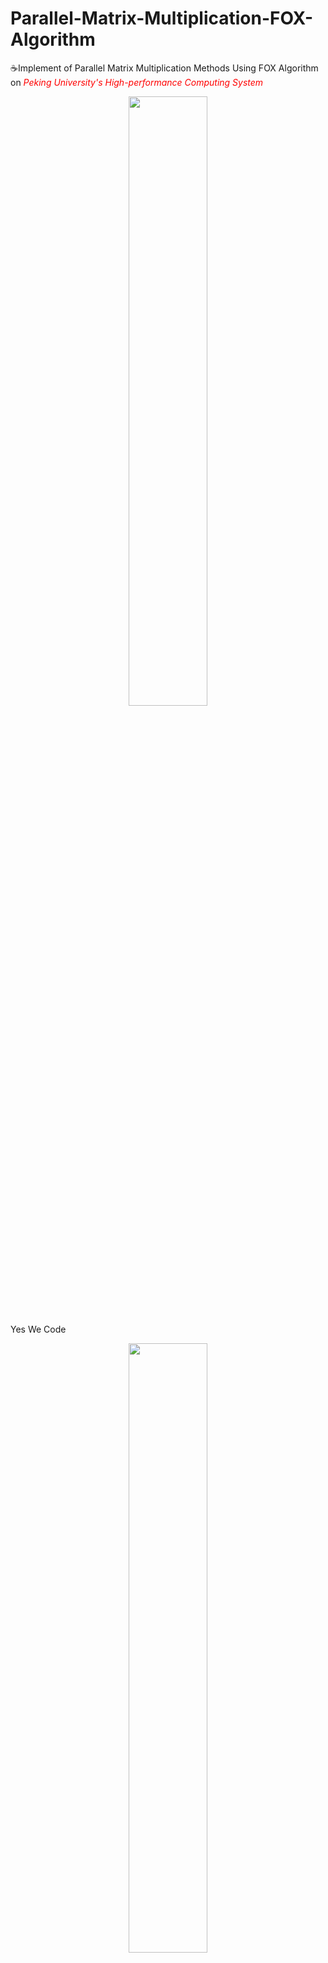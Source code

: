 # **Parallel-Matrix-Multiplication-FOX-Algorithm**
:coffee:Implement of Parallel Matrix Multiplication Methods Using FOX Algorithm on *<span style="color: red">Peking University's High-performance Computing System</span>*

<center>
<img src="http://logok.org/wp-content/uploads/2014/04/Peking-University-logo.png" width="50%" height="50%" />
</center>
 
 Yes We Code
<center>
<img src="https://octodex.github.com/images/baracktocat.jpg" width="50%" height="50%" />
</center>

## Contents

1. **Reference Documents**
   * Thomas Anastasio, Example of Matrix Multiplication by Fox Method
   * Jaeyoung Choi, A New Parallel Matrix Multiplication Algorithm on Distributed-Memory Concurrent Computers
   * Ned Nedialkov, Communicators and Topologies: Matrix Multiplication Example
2. **Source Codes**
   * C language
   * Fortran
   * [Source Codes' Contents](https://github.com/yangyang14641/Parallel-Matrix-Multiplication-FOX-Algorithm/blob/master/Source%20Codes/CONTENTS.md)
3. **Code Tests**
   * Dell XPS8900 
     * Code Test on Dell XPS8900 Workstation (Intel® Core™ i7-6700K Processor)
     * Analyzing MPI Performance Using Intel Trace Analyzer
   * PKU-HPC 
     * Lenovo X8800 Supercomputer Platform
     * Code Performance Tests on X8800 Supercomputer Platform's CPU Node (Intel® Xeon® Processor E5-2697A v4)
     * Code Performance Tests on X8800 Supercomputer Platform's MIC Node (Intel® Xeon Phi™ Processor 7250)
   * [Code Tests' Contents](https://github.com/yangyang14641/Parallel-Matrix-Multiplication-FOX-Algorithm/blob/master/Code%20Tests/CONTENTS.md)
4. **Reports**
   * 1801111621_洪瑶_并行程序报告.pdf
   * 并行程序报告.docx
   * 洪瑶_1801111621并行程序设计报告.pptx
   * Parallel FOX Algorithm Project Report.pptx (will be added in the future)
   * Parallel FOX Algorithm Project Report Paper.tex (will be added in the future)
   * Parallel FOX Algorithm Project Report Paper.pdf (will be added in the future)
   * [Reports' Contents](https://github.com/yangyang14641/Parallel-Matrix-Multiplication-FOX-Algorithm/blob/master/Report/CONTENTS.md)
5. **Imagines**
   * FOX.png
   * FOX Stage Whole.JPG
   * FOX Stage Loading Balance.png

## **Brief Introduction to Parallel Matrix Multiplication FOX Algorithm**

### **Basic Concepts**

* 规约计算 (Reduction)
* 拥有者计算原则 (Owner Computing Rule)
* 流水并行(Pipeline Parallelism):
  * 在一个进程上，矩阵计算被划分为P个阶段 (P Supercomputing Steps in a Process)
* 数据并行 (Data Parallelism):
  * 在每个进程上同时计算局部的矩阵乘积 (Local Matrix Multiplications are computing on every processess at the same Computing Step)

### **Serial Matrix Multiplication**

* Mathematical Modeling of Matrix Multiplication
  * <img src="https://tex.s2cms.ru/svg/C_%7Bij%7D%3D%5Csum_%7Bk%3D0%7D%5E%7BK-1%7D%20A_%7Bik%7DB_%7Bkj%7D%3B%20%5Cquad%20(i%3D0%2CN-1)%2C%20%5Cquad%20(j%3D0%2CM-1)" alt="C_{ij}=\sum_{k=0}^{K-1} A_{ik}B_{kj}; \quad (i=0,N-1), \quad (j=0,M-1)" />

* Time Complexity
  * <img src="https://tex.s2cms.ru/svg/O%5Cleft%20(%20N%5E%7B3%7D%20%5Cright%20)" alt="O\left ( N^{3} \right )" />

* Storage Complexity
  * <img src="https://tex.s2cms.ru/svg/O%5Cleft%20(%20N%5E%7B3%7D%20%5Cright%20)" alt="O\left ( N^{3} \right )" />

* Example Implementation in C Language

``` c
for (i = 0; i < n; i++)                                      
        for (j = 0; j < n; j++)              
            for (k = 0; k < n; k++)
                C(i,j) = C(i,j) + A(i,k)*B(k,j);
```

### **Parallel Computing Modeling Design**

1. **Basic Flow**
* Matrix <img src="https://tex.s2cms.ru/svg/%5Cmathbf%7BA%7D" alt="\mathbf{A}">'s Dimension is <img src="https://tex.s2cms.ru/svg/M%20%5Ctimes%20K" alt="M \times K">, and Matirx <img src="https://tex.s2cms.ru/svg/%5Cmathbf%7BB%7D" alt="\mathbf{B}">'s Dimension is a <img src="https://tex.s2cms.ru/svg/K%20%5Ctimes%20N" alt="K \times N">.
* Compute Matrix <img src="https://tex.s2cms.ru/svg/%5Cmathbf%7BC%7D%20%3D%20%5Cmathbf%7BA%7D%5Cmathbf%7BB%7D" alt="\mathbf{C} = \mathbf{A}\mathbf{B}"> in parallel.
* Let <img src="https://tex.s2cms.ru/svg/p%3Dnum(processors)" alt="p=num(processors)"> is the number of processors, and <img src="https://tex.s2cms.ru/svg/q%3D%5Csqrt%7Bp%7D" alt="q=\sqrt{p}"> be an integer such that it devides <img src="https://tex.s2cms.ru/svg/M" alt="M"> and <img src="https://tex.s2cms.ru/svg/N" alt="N">.
* Create a Cartesian topology with process mesh <img src="https://tex.s2cms.ru/svg/P_%7Bij%7D" alt="P_{ij}">, and <img src="https://tex.s2cms.ru/svg/i%3D0..q-1" alt="i=0..q-1">, <img src="https://tex.s2cms.ru/svg/j%3D0..q-1" alt="j=0..q-1">.
* Denote <img src="https://tex.s2cms.ru/svg/%5Chat%7BM%7D%20%3D%20%5Cfrac%7BM%7D%7Bq%7D" alt="\hat{M} = \frac{M}{q}">, <img src="https://tex.s2cms.ru/svg/%5Chat%7BK%7D%3D%5Cfrac%7BK%7D%7Bq%7D" alt="\hat{K}=\frac{K}{q}">, <img src="https://tex.s2cms.ru/svg/%5Chat%7BN%7D%3D%5Cfrac%7BN%7D%7Bq%7D" alt="\hat{N}=\frac{N}{q}">.
* Distribute <img src="https://tex.s2cms.ru/svg/%5Cmathbf%7BA%7D" alt="\mathbf{A}"> and <img src="https://tex.s2cms.ru/svg/%5Cmathbf%7BB%7D" alt="\mathbf{B}"> by blocks on p processess such that <img src="https://tex.s2cms.ru/svg/A_%7Bij%7D" alt="A_{ij}"> is <img src="https://tex.s2cms.ru/svg/%5Chat%7BM%7D%20%5Ctimes%20%5Chat%7BK%7D" alt="\hat{M} \times \hat{K}"> block and <img src="https://tex.s2cms.ru/svg/B_%7Bij%7D" alt="B_{ij}">  is <img src="https://tex.s2cms.ru/svg/%5Chat%7BK%7D%20%5Ctimes%20%5Chat%7BN%7D" alt="\hat{K} \times \hat{N}"> block, stored on process <img src="https://tex.s2cms.ru/svg/P_%7Bij%7D" alt="P_{ij}">.

2. **Details**

* Partitions of Matrices A, B and C. (Index syntax in Mathematical form: start from 1)
  * Matrix A
    * <img src="https://tex.s2cms.ru/svg/A%20%3D%20%5Cleft%20(%0A%5Cbegin%7Bmatrix%7D%20%5Cleft(%0A%20%0A%20%20%5Cbegin%7Bmatrix%7D%20%0A%20%20%20%20a_%7B11%7D%20%26%20a_%7B12%7D%20%26%20%5Ccdot%20%26%20a_%7B1%2C%5Cfrac%7BK%7D%7Bq%7D%7D%5C%5C%0A%20%20%20%20a_%7B21%7D%20%26%20a_%7B22%7D%20%26%20%5Ccdot%20%26%20%5Ccdot%20%5C%5C%0A%20%20%20%20%5Ccdot%20%26%20%5Ccdot%20%26%20%5Ccdot%20%26%20%5Ccdot%20%5C%5C%0A%20%20%20%20%5Ccdot%20%26%20%5Ccdot%20%26%20%5Ccdot%20%26%20%5Ccdot%20%5C%5C%0A%20%20%20%20a_%7B%5Cfrac%7BM%7D%7Bq%7D%2C1%7D%20%26%20%5Ccdot%20%26%20%5Ccdot%20%26%20a_%7B%5Cfrac%7BM%7D%7Bq%7D%2C%5Cfrac%7BK%7D%7Bq%7D%7D%0A%20%20%5Cend%7Bmatrix%7D%20%5Cright%20)_%7BA_%7B11%7D%7D%20%0A%20%20%20%0A%20%20%20%26%20A_%7B12%7D%20%26%20%5Ccdot%20%26%20A_%7B1q%7D%20%5C%5C%20%0A%20A_%7B21%7D%20%26%20%5Ccdot%20%26%20%5Ccdot%20%26%20%5Ccdot%20%5C%5C%20%0A%20%5Ccdot%20%26%20%5Ccdot%20%26%20%5Ccdot%20%26%20%5Ccdot%20%5C%5C%0A%20A_%7Bq1%7D%20%26%20%5Ccdot%20%26%20%5Ccdot%20%26%20A_%7Bqq%7D%20%0A%0A%5Cend%7Bmatrix%7D%20%5Cright%20)_%7BMK%7D" />

  * Matirx B
    * <img src="https://tex.s2cms.ru/svg/B%20%3D%20%5Cleft%20(%0A%5Cbegin%7Bmatrix%7D%20%5Cleft(%0A%20%0A%20%20%5Cbegin%7Bmatrix%7D%20%0A%20%20%20%20b_%7B11%7D%20%26%20b_%7B12%7D%20%26%20%5Ccdot%20%26%20b_%7B1%2C%5Cfrac%7BN%7D%7Bq%7D%7D%5C%5C%0A%20%20%20%20b_%7B21%7D%20%26%20b_%7B22%7D%20%26%20%5Ccdot%20%26%20%5Ccdot%20%5C%5C%0A%20%20%20%20%5Ccdot%20%26%20%5Ccdot%20%26%20%5Ccdot%20%26%20%5Ccdot%20%5C%5C%0A%20%20%20%20%5Ccdot%20%26%20%5Ccdot%20%26%20%5Ccdot%20%26%20%5Ccdot%20%5C%5C%0A%20%20%20%20b_%7B%5Cfrac%7BK%7D%7Bq%7D%2C1%7D%20%26%20%5Ccdot%20%26%20%5Ccdot%20%26%20b_%7B%5Cfrac%7BK%7D%7Bq%7D%2C%5Cfrac%7BN%7D%7Bq%7D%7D%0A%20%20%5Cend%7Bmatrix%7D%20%5Cright%20)_%7BB_%7B11%7D%7D%20%0A%20%20%20%0A%20%20%20%26%20B_%7B12%7D%20%26%20%5Ccdot%20%26%20B_%7B1q%7D%20%5C%5C%20%0A%20B_%7B21%7D%20%26%20%5Ccdot%20%26%20%5Ccdot%20%26%20%5Ccdot%20%5C%5C%20%0A%20%5Ccdot%20%26%20%5Ccdot%20%26%20%5Ccdot%20%26%20%5Ccdot%20%5C%5C%0A%20B_%7Bq1%7D%20%26%20%5Ccdot%20%26%20%5Ccdot%20%26%20B_%7Bqq%7D%20%0A%0A%5Cend%7Bmatrix%7D%20%5Cright%20)_%7BKN%7D" />

  * Matrix C
    * <img src="https://tex.s2cms.ru/svg/C%20%3D%20%5Cleft%20(%0A%5Cbegin%7Bmatrix%7D%20%5Cleft(%0A%20%0A%20%20%5Cbegin%7Bmatrix%7D%20%0A%20%20%20%20c_%7B11%7D%20%26%20c_%7B12%7D%20%26%20%5Ccdot%20%26%20c_%7B1%2C%5Cfrac%7BN%7D%7Bq%7D%7D%5C%5C%0A%20%20%20%20c_%7B21%7D%20%26%20c_%7B22%7D%20%26%20%5Ccdot%20%26%20%5Ccdot%20%5C%5C%0A%20%20%20%20%5Ccdot%20%26%20%5Ccdot%20%26%20%5Ccdot%20%26%20%5Ccdot%20%5C%5C%0A%20%20%20%20%5Ccdot%20%26%20%5Ccdot%20%26%20%5Ccdot%20%26%20%5Ccdot%20%5C%5C%0A%20%20%20%20c_%7B%5Cfrac%7BM%7D%7Bq%7D%2C1%7D%20%26%20%5Ccdot%20%26%20%5Ccdot%20%26%20c_%7B%5Cfrac%7BM%7D%7Bq%7D%2C%5Cfrac%7BN%7D%7Bq%7D%7D%0A%20%20%5Cend%7Bmatrix%7D%20%5Cright%20)_%7BC_%7B11%7D%7D%20%0A%20%20%20%0A%20%20%20%26%20C_%7B12%7D%20%26%20%5Ccdot%20%26%20C_%7B1q%7D%20%5C%5C%20%0A%20C_%7B21%7D%20%26%20%5Ccdot%20%26%20%5Ccdot%20%26%20%5Ccdot%20%5C%5C%20%0A%20%5Ccdot%20%26%20%5Ccdot%20%26%20%5Ccdot%20%26%20%5Ccdot%20%5C%5C%0A%20C_%7Bq1%7D%20%26%20%5Ccdot%20%26%20%5Ccdot%20%26%20C_%7Bqq%7D%20%0A%0A%5Cend%7Bmatrix%7D%20%5Cright%20)_%7BMN%7D" />

* Data Distribution on the 2-D Cartesian Topology Processes Mesh (Index syntax in Mathematical formulars: start from 1)
  * Data Mapping
    * |   Data Mesh   |    Mapping    | Process Mesh  |
      | ------------- |:-------------:|:-------------:|
      | <img src="https://tex.s2cms.ru/svg/%5Cleft%20(%0A%5Cbegin%7Bmatrix%7D%0A%20A_%7B11%7D%20%26%20A_%7B12%7D%20%26%20%5Ccdot%20%26%20A_%7B1p%7D%20%5C%5C%20%0A%20A_%7B21%7D%20%26%20A_%7B22%7D%20%26%20%5Ccdot%20%26%20A_%7B2p%7D%20%5C%5C%20%0A%20%5Ccdot%20%26%20%5Ccdot%20%26%20%5Ccdot%20%26%20%5Ccdot%20%5C%5C%0A%20A_%7Bp1%7D%20%26%20A_%7Bp2%7D%20%26%20%5Ccdot%20%26%20A_%7Bpp%7D%20%5C%5C%0A%5Cend%7Bmatrix%7D%0A%5Cright%20)_%7BA_%7Bij%7D%7D">      | <img src="https://tex.s2cms.ru/svg/%5Crightarrow"> | <img src="https://tex.s2cms.ru/svg/%5Cleft%20(%0A%5Cbegin%7Bmatrix%7D%0A%20P_%7B11%7D%20%26%20P_%7B12%7D%20%26%20%5Ccdot%20%26%20P_%7B1p%7D%20%5C%5C%20%0A%20P_%7B21%7D%20%26%20P_%7B22%7D%20%26%20%5Ccdot%20%26%20P_%7B2p%7D%20%5C%5C%20%0A%20%5Ccdot%20%26%20%5Ccdot%20%26%20%5Ccdot%20%26%20%5Ccdot%20%5C%5C%0A%20P_%7Bp1%7D%20%26%20P_%7Bp2%7D%20%26%20%5Ccdot%20%26%20P_%7Bpp%7D%20%5C%5C%0A%5Cend%7Bmatrix%7D%0A%5Cright%20)_%7BP_%7Bij%7D%7D">              |
      | <img src="https://tex.s2cms.ru/svg/%5Cleft%20(%0A%5Cbegin%7Bmatrix%7D%0A%20B_%7B11%7D%20%26%20B_%7B12%7D%20%26%20%5Ccdot%20%26%20B_%7B1p%7D%20%5C%5C%20%0A%20B_%7B21%7D%20%26%20B_%7B22%7D%20%26%20%5Ccdot%20%26%20B_%7B2p%7D%20%5C%5C%20%0A%20%5Ccdot%20%26%20%5Ccdot%20%26%20%5Ccdot%20%26%20%5Ccdot%20%5C%5C%0A%20B_%7Bp1%7D%20%26%20B_%7Bp2%7D%20%26%20%5Ccdot%20%26%20B_%7Bpp%7D%20%5C%5C%0A%5Cend%7Bmatrix%7D%0A%5Cright%20)_%7BB_%7Bij%7D%7D">      | <img src="https://tex.s2cms.ru/svg/%5Crightarrow">      | <img src="https://tex.s2cms.ru/svg/%5Cleft%20(%0A%5Cbegin%7Bmatrix%7D%0A%20P_%7B11%7D%20%26%20P_%7B12%7D%20%26%20%5Ccdot%20%26%20P_%7B1p%7D%20%5C%5C%20%0A%20P_%7B21%7D%20%26%20P_%7B22%7D%20%26%20%5Ccdot%20%26%20P_%7B2p%7D%20%5C%5C%20%0A%20%5Ccdot%20%26%20%5Ccdot%20%26%20%5Ccdot%20%26%20%5Ccdot%20%5C%5C%0A%20P_%7Bp1%7D%20%26%20P_%7Bp2%7D%20%26%20%5Ccdot%20%26%20P_%7Bpp%7D%20%5C%5C%0A%5Cend%7Bmatrix%7D%0A%5Cright%20)_%7BP_%7Bij%7D%7D">             |
      | <img src="https://tex.s2cms.ru/svg/%5Cleft%20(%0A%5Cbegin%7Bmatrix%7D%0A%20C_%7B11%7D%20%26%20C_%7B12%7D%20%26%20%5Ccdot%20%26%20C_%7B1p%7D%20%5C%5C%20%0A%20C_%7B21%7D%20%26%20C_%7B22%7D%20%26%20%5Ccdot%20%26%20C_%7B2p%7D%20%5C%5C%20%0A%20%5Ccdot%20%26%20%5Ccdot%20%26%20%5Ccdot%20%26%20%5Ccdot%20%5C%5C%0A%20C_%7Bp1%7D%20%26%20C_%7Bp2%7D%20%26%20%5Ccdot%20%26%20C_%7Bpp%7D%20%5C%5C%0A%5Cend%7Bmatrix%7D%0A%5Cright%20)_%7BC_%7Bij%7D%7D"> | <img src="https://tex.s2cms.ru/svg/%5Crightarrow">      | <img src="https://tex.s2cms.ru/svg/%5Cleft%20(%0A%5Cbegin%7Bmatrix%7D%0A%20P_%7B11%7D%20%26%20P_%7B12%7D%20%26%20%5Ccdot%20%26%20P_%7B1p%7D%20%5C%5C%20%0A%20P_%7B21%7D%20%26%20P_%7B22%7D%20%26%20%5Ccdot%20%26%20P_%7B2p%7D%20%5C%5C%20%0A%20%5Ccdot%20%26%20%5Ccdot%20%26%20%5Ccdot%20%26%20%5Ccdot%20%5C%5C%0A%20P_%7Bp1%7D%20%26%20P_%7Bp2%7D%20%26%20%5Ccdot%20%26%20P_%7Bpp%7D%20%5C%5C%0A%5Cend%7Bmatrix%7D%0A%5Cright%20)_%7BP_%7Bij%7D%7D">              |

  * *<span style="color: red">Partition may not perfect such that every sub-matrix is a square matrix. Yet, that's not a problem, except load unbalance on each process!</span>*
  
  * Unbalanced Partition
    *  |        Item         |        Object      |
       |---------------------|--------------------|
       | Data Partition | <img src="https://tex.s2cms.ru/svg/%5Cleft%20(%0A%5Cbegin%7Bmatrix%7D%0A%20c_%7B11%7D%20%26%20%7C%20%26%20c_%7B12%7D%20%5C%5C%20%0A%20%20%20%20%20%20-%20%26%20%7C%20%26%20-%20%5C%5C%0A%20c_%7B21%7D%20%26%20%7C%20%26%20c_%7B22%7D%20%5C%5C%0A%5Cend%7Bmatrix%7D%0A%5Cright%20)%20%0A%3D%0A%5Cleft%20(%0A%5Cbegin%7Bmatrix%7D%0A%20a_%7B11%7D%20%26%20a_%7B12%7D%20%26%20%7C%20%26a_%7B13%7D%20%26%20a_%7B14%7D%20%26%20a_%7B15%7D%20%5C%5C%20%0A%20-%20%26%20-%20%26%20%7C%20%26%20-%20%26%20-%20%26%20-%20%5C%5C%20%0A%20a_%7B21%7D%20%26%20a_%7B22%7D%20%26%20%7C%20%26a_%7B21%7D%20%26%20a_%7B24%7D%20%26%20a_%7B25%7D%20%5C%5C%20%20%0A%5Cend%7Bmatrix%7D%0A%5Cright%20)%0A%5Cleft%20(%0A%5Cbegin%7Bmatrix%7D%0A%20b_%7B11%7D%20%26%20%7C%20%26%20b_%7B12%7D%20%5C%5C%20%0A%20b_%7B21%7D%20%26%20%7C%20%26%20b_%7B22%7D%20%5C%5C%0A%20-%20%26%20%7C%20%26%20-%20%5C%5C%20%0A%20b_%7B31%7D%20%26%20%7C%20%26%20b_%7B32%7D%20%5C%5C%0A%20b_%7B41%7D%20%26%20%7C%20%26%20b_%7B42%7D%20%5C%5C%0A%20b_%7B51%7D%20%26%20%7C%20%26%20b_%7B52%7D%0A%5Cend%7Bmatrix%7D%0A%5Cright%20)"> |
       | Data Partition | <img src="https://tex.s2cms.ru/svg/c_%7B11%7D%20%3D%20%0A%5Cleft%20%5B%0A%5Cleft%20(%0A%5Cbegin%7Bmatrix%7D%0A%C2%A0a_%7B11%7D%20%26%20a_%7B12%7D%20%5C%5C%20%0A%5Cend%7Bmatrix%7D%0A%5Cright%20)%0A%C2%A0%0A%5Cleft%20(%0A%5Cbegin%7Bmatrix%7D%0A%C2%A0b_%7B11%7D%20%5C%5C%20%0A%C2%A0b_%7B21%7D%0A%5Cend%7Bmatrix%7D%0A%5Cright%20)%0A%5Cright%20%5D%0A%C2%A0%0A%2B%0A%C2%A0%0A%5Cleft%20%5B%0A%5Cleft%20(%0A%5Cbegin%7Bmatrix%7D%0A%C2%A0a_%7B13%7D%20%26%20a_%7B14%7D%20%26%20a_%7B15%7D%20%5C%5C%20%0A%5Cend%7Bmatrix%7D%0A%5Cright%20)%0A%C2%A0%0A%5Cleft%20(%0A%5Cbegin%7Bmatrix%7D%0A%C2%A0b_%7B31%7D%20%5C%5C%20%0A%C2%A0b_%7B41%7D%20%5C%5C%0A%C2%A0b_%7B51%7D%0A%5Cend%7Bmatrix%7D%0A%5Cright%20)%0A%5Cright%5D"> |
       | Process Mesh | <img src="https://tex.s2cms.ru/svg/%5Cleft%20(%0A%5Cbegin%7Bmatrix%7D%0A%20P_%7B11%7D%20%26%20P_%7B12%7D%20%5C%5C%20%0A%20P_%7B21%7D%20%26%20P_%7B22%7D%20%0A%5Cend%7Bmatrix%7D%0A%5Cright%20)"> |

  * Mathematical Modeling of Sub-Matirx Multiplication
    * <img src="https://tex.s2cms.ru/svg/%5Cbegin%7Bequation%7D%0A%20%20%20%5Cbegin%7Baligned%7D%0A%20%20%20%20%20%20%5Cmathbf%7BC_%7Bij%7D%7D%20%26%3D%20%5Csum_%7Bk%3D0%7D%5E%7Bq-1%7D%20%5Cmathbf%7BA_%7Bik%7D%7D%5Cmathbf%7BB_%7Bkj%7D%7D%20%5C%5C%0A%20%20%20%20%20%20%20%20%20%20%20%20%20%26%3D%20%5Cmathbf%7BA_%7Bi0%7D%7D%5Cmathbf%7BB_%7B0j%7D%7D%20%2B%5Cmathbf%7B%20A_%7Bi1%7D%7D%5Cmathbf%7BB_%7B1j%7D%7D%20%2B%20%E2%80%A6%20%2B%20%5Cmathbf%7BA_%7Bii-1%7D%7D%5Cmathbf%7BB_%7Bi-1j%7D%7D%20%5Cnewline%20%0A%20%20%20%20%20%20%20%20%20%20%20%20%20%26%2B%20%5Cmathbf%7BA_%7Bii%7D%7D%5Cmathbf%7BB_%7Bij%7D%7D%20%5C%5C%20%0A%20%20%20%20%20%20%20%20%20%20%20%20%20%26%2B%20%5Cmathbf%7BA_%7Bi%2Ci%2B1%7D%7D%5Cmathbf%7BB_%7Bi%2B1j%7D%7D%20%2B%20%E2%80%A6%20%2B%20%5Cmathbf%7BA_%7Bi%2Cq-1%7D%7D%5Cmathbf%7BB_%7Bq-1%2Cj%7D%7D%0A%20%20%20%5Cend%7Baligned%7D%0A%5Cend%7Bequation%7D" />

### **Parallel Algorithm Design on BSP**
*<span style="color: violet">Parallelism type: Data parallelism with Pipeline parallelism</span>*

1. Rewrite the formula of Sub-Matirx Multiplication as q−1 Supercomputing Steps
   * | Stage | Mathematical Operation |
     |-------|------------------------|
     |   0   | <img src="https://tex.s2cms.ru/svg/%5Cmathbf%7BC_%7Bij%7D%7D%3D%5Cmathbf%7BA_%7Bii%7D%7D%5Cmathbf%7BB_%7Bij%7D%7D" alt="\mathbf{C_{ij}}=\mathbf{A_{ii}}\mathbf{B_{ij}}"> |
     |   1   | <img src="https://tex.s2cms.ru/svg/%5Cmathbf%7BC_%7Bij%7D%7D%3D%5Cmathbf%7BC_%7Bij%7D%7D%2B%5Cmathbf%7BA_%7Bii%2B1%7D%7D%5Cmathbf%7BB_%7Bi%2B1j%7D%7D" alt="\mathbf{C_{ij}}=\mathbf{C_{ij}}+\mathbf{A_{ii+1}}\mathbf{B_{i+1j}}"> |
     |   2   | <img src="https://tex.s2cms.ru/svg/%5Cmathbf%7BC_%7Bij%7D%7D%3D%5Cmathbf%7BC_%7Bij%7D%7D%2B%5Cmathbf%7BA_%7Bii%2B2%7D%7D%5Cmathbf%7BB_%7Bi%2B2j%7D%7D" alt="\mathbf{C_{ij}}=\mathbf{C_{ij}}+\mathbf{A_{ii+2}}\mathbf{B_{i+2j}}"> |
     |  ...  |        ...         |
     | q-2-i | <img src="https://tex.s2cms.ru/svg/%5Cmathbf%7BC_%7Bij%7D%7D%3D%5Cmathbf%7BC_%7Bij%7D%7D%2B%5Cmathbf%7BA_%7Biq-2%7D%7D%5Cmathbf%7BB_%7Bq-2j%7D%7D" alt="\mathbf{C_{ij}}=\mathbf{C_{ij}}+\mathbf{A_{iq-2}}\mathbf{B_{q-2j}}"> |
     | q-1-i | <img src="https://tex.s2cms.ru/svg/%5Cmathbf%7BC_%7Bij%7D%7D%3D%5Cmathbf%7BC_%7Bij%7D%7D%2B%5Cmathbf%7BA_%7Biq-1%7D%7D%5Cmathbf%7BB_%7Bq-1j%7D%7D" alt="\mathbf{C_{ij}}=\mathbf{C_{ij}}+\mathbf{A_{iq-1}}\mathbf{B_{q-1j}}"> |
     |  ...  | <img src="https://tex.s2cms.ru/svg/%5Cmathbf%7BC_%7Bij%7D%7D%3D%5Cmathbf%7BC_%7Bij%7D%7D%2B%5Cmathbf%7BA_%7Bi1%7D%7D%5Cmathbf%7BB_%7B1j%7D%7D" alt="\mathbf{C_{ij}}=\mathbf{C_{ij}}+\mathbf{A_{i1}}\mathbf{B_{1j}}"> |
     |  ...  | <img src="https://tex.s2cms.ru/svg/%5Cmathbf%7BC_%7Bij%7D%7D%3D%5Cmathbf%7BC_%7Bij%7D%7D%2B%5Cmathbf%7BA_%7Bi2%7D%7D%5Cmathbf%7BB_%7B2j%7D%7D" alt="\mathbf{C_{ij}}=\mathbf{C_{ij}}+\mathbf{A_{i2}}\mathbf{B_{2j}}"> |
     |  ...  |        ...         |
     |  q-1  | <img src="https://tex.s2cms.ru/svg/%5Cmathbf%7BC_%7Bij%7D%7D%3D%5Cmathbf%7BC_%7Bij%7D%7D%2B%5Cmathbf%7BA_%7Bii-1%7D%7D%5Cmathbf%7BB_%7Bi-1j%7D%7D" alt="\mathbf{C_{ij}}=\mathbf{C_{ij}}+\mathbf{A_{ii-1}}\mathbf{B_{i-1j}}"> |

   * *<span style="color: blue">Data parallelism: Local Matrix Multiplication operation in each processes for each supercomputing step.</span>*
  
2. Parallel Modeling Algorithm Operations on each step:
   * | Stage | Algorithm Operation |
     |-------|---------------------|
     |   0   | 1. Process <img src="https://tex.s2cms.ru/svg/P_%7Bij%7D" alt="P_{ij}">  has <img src="https://tex.s2cms.ru/svg/%5Cmathbf%7BA_%7Bij%7D%7D" alt="\mathbf{A_{ij}}">, <img src="https://tex.s2cms.ru/svg/%5Cmathbf%7BB_%7Bij%7D%7D" alt="\mathbf{B_{ij}}">  but needs <img src="https://tex.s2cms.ru/svg/%5Cmathbf%7BA_%7Bii%7D%7D" alt="\mathbf{A_{ii}}"> (for each index <img src="https://tex.s2cms.ru/svg/i" alt="i">) <br/> 2. Process <img src="https://tex.s2cms.ru/svg/%5Cmathbf%7BP_%7Bii%7D%7D" alt=\mathbf{P_{ii}}> broadcast <img src="https://tex.s2cms.ru/svg/%5Cmathbf%7BA_%7Bii%7D%7D" alt="\mathbf{A_{ii}}"> across process mesh row <img src="https://tex.s2cms.ru/svg/i" alt="i"> <br/> 3. Process <img src="https://tex.s2cms.ru/svg/P_%7Bij%7D" alt="P_{ij}"> computes <img src="https://tex.s2cms.ru/svg/%5Cmathbf%7BC_%7Bij%7D%3DA_%7Bii%7DB_%7Bij%7D%7D" alt="\mathbf{C_{ij}=A_{ii}B_{ij}}"> |
     |   1   | 1. <img src="https://tex.s2cms.ru/svg/P_%7Bij%7D" alt="P_{ij}"> has <img src="https://tex.s2cms.ru/svg/%5Cmathbf%7BA_%7Bij%7D%7D" alt="\mathbf{A_{ij}}"> and <img src="https://tex.s2cms.ru/svg/%5Cmathbf%7BB_%7Bij%7D%7D" alt="\mathbf{B_{ij}}"> but needs <img src="https://tex.s2cms.ru/svg/%5Cmathbf%7BA_%7Bii%2B1%7D%7D" alt="\mathbf{A_{ii+1}}"> and <img src="https://tex.s2cms.ru/svg/%5Cmathbf%7BB_%7Bi%2B1j%7D%7D" alt="\mathbf{B_{i+1j}}"> <br/> 1.1 Shift the <img src="https://tex.s2cms.ru/svg/j-th" alt="j-th"> block column of <img src="https://tex.s2cms.ru/svg/%5Cmathbf%7BB_%7Bij%7D%7D" alt="\mathbf{B_{ij}}"> by one block up (block <img src="https://tex.s2cms.ru/svg/0" alt="0"> goes to block <img src="https://tex.s2cms.ru/svg/q-1" alt="q-1">) (period) <br/> 1.2 <img src="https://tex.s2cms.ru/svg/P_%7Bii%2B1%7D" alt="P_{ii+1}"> broadcast <img src="https://tex.s2cms.ru/svg/%5Cmathbf%7BA_%7Bii%2B1%7D%7D" alt="\mathbf{A_{ii+1}}">  across process mesh row <img src="https://tex.s2cms.ru/svg/i" alt="i"> <br/> 2. Process <img src="https://tex.s2cms.ru/svg/P_%7Bij%7D" alt="P_{ij}"> Compute <img src="https://tex.s2cms.ru/svg/%5Cmathbf%7BC_%7Bij%7D%3DC_%7Bij%7D%2BA_%7Bii%2B1%7DB_%7Bi%2B1j%7D%7D" alt="\mathbf{C_{ij}=C_{ij}+A_{ii+1}B_{i+1j}}"> |
     |   2   | 1. <img src="https://tex.s2cms.ru/svg/P_%7Bij%7D" alt="P_{ij}"> has <img src="https://tex.s2cms.ru/svg/%5Cmathbf%7BA_%7Bij%7D%7D" alt="\mathbf{A_{ij}}">  and <img src="https://tex.s2cms.ru/svg/%5Cmathbf%7BB_%7Bij%7D%7D" alt="\mathbf{B_{ij}}">  but needs <img src="https://tex.s2cms.ru/svg/%5Cmathbf%7BA_%7Bii%2B2%7D%7D" alt="\mathbf{A_{ii+2}}">  and <img src="https://tex.s2cms.ru/svg/%5Cmathbf%7BB_%7Bi%2B2j%7D%7D" alt="\mathbf{B_{i+2j}}"> <br/> 1.1 Shift the <img src="https://tex.s2cms.ru/svg/j-th" alt="j-th"> block column of <img src="https://tex.s2cms.ru/svg/%5Cmathbf%7BB_%7Bij%7D%7D" alt="\mathbf{B_{ij}}"> by one block up (block <img src="https://tex.s2cms.ru/svg/0" alt="0"> goes to block <img src="https://tex.s2cms.ru/svg/q-1" alt="q−1">) (period) <br/> 1.2 <img src="https://tex.s2cms.ru/svg/P_%7Bii%2B2%7D" alt="P_{ii+2}"> broadcast <img src="https://tex.s2cms.ru/svg/%5Cmathbf%7BA_%7Bii%2B2%7D%7D" alt="\mathbf{A_{ii+2}}">  across process mesh row <img src="https://tex.s2cms.ru/svg/i" alt="i"> <br/> 2. Process <img src="https://tex.s2cms.ru/svg/P_%7Bij%7D" alt="P_{ij}">  Compute <img src="https://tex.s2cms.ru/svg/%5Cmathbf%7BC_%7Bij%7D%3DC_%7Bij%7D%2BA_%7Bii%2B2%7DB_%7Bi%2B2j%7D%7D" alt="\mathbf{C_{ij}=C_{ij}+A_{ii+2}B_{i+2j}}"> |
     |  ...  |         ...         |
     | q-2-i | <img src="https://tex.s2cms.ru/svg/%5Cmathbf%7BC_%7Bij%7D%3DC_%7Bij%7D%2BA_%7Biq-2%7DB_%7Bq-2j%7D%7D" alt="\mathbf{C_{ij}=C_{ij}+A_{iq-2}B_{q-2j}}"> |
     | q-1-i | <img src="https://tex.s2cms.ru/svg/%5Cmathbf%7BC_%7Bij%7D%3DC_%7Bij%7D%2BA_%7Biq-1%7DB_%7Bq-1j%7D%7D" alt="\mathbf{C_{ij}=C_{ij}+A_{iq-1}B_{q-1j}}"> |
     |  ...  | <img src="https://tex.s2cms.ru/svg/%5Cmathbf%7BC_%7Bij%7D%3DC_%7Bij%7D%2BA_%7Bi1%7DB_%7B1j%7D%7D" alt="\mathbf{C_{ij}=C_{ij}+A_{i1}B_{1j}}"> |
     |  ...  | <img src="https://tex.s2cms.ru/svg/%5Cmathbf%7BC_%7Bij%7D%3DC_%7Bij%7D%2BA_%7Bi2%7DB_%7B2j%7D%7D" alt="\mathbf{C_{ij}=C_{ij}+A_{i2}B_{2j}}"> |
     |  ...  |         ...         |
     |  q-1  | <img src="https://tex.s2cms.ru/svg/%5Cmathbf%7BC_%7Bij%7D%3DC_%7Bij%7D%2BA_%7Bii-1%7DB_%7Bi-1j%7D%7D" alt="\mathbf{C_{ij}=C_{ij}+A_{ii-1}B_{i-1j}}"> |

   * *<span style="color: blue">Pipe parallelism: The <img src="https://tex.s2cms.ru/svg/(0%20%5Cto%20q-1)" alt="(0 \to q-1)"> Computing Steps for each process <img src="https://tex.s2cms.ru/svg/P_%7Bij%7D" alt="P_{ij}">.</span>*
   * <center> <img src="Imagines/FOX.png" width="50%" height="50%" /> </center>

### **Algorithm Analysis**

1. **Algorithm Analysis on each Supercomputing Step**

   * | Stage | Algorithm Operation |Computing and  Communication Analysis|
     |-------|---------------------|---------------------|
     |   0   | 1. Process <img src="https://tex.s2cms.ru/svg/P_%7Bij%7D" alt="P_{ij}">  has <img src="https://tex.s2cms.ru/svg/%5Cmathbf%7BA_%7Bij%7D%7D" alt="\mathbf{A_{ij}}">, <img src="https://tex.s2cms.ru/svg/%5Cmathbf%7BB_%7Bij%7D%7D" alt="\mathbf{B_{ij}}">  but needs <img src="https://tex.s2cms.ru/svg/%5Cmathbf%7BA_%7Bii%7D%7D" alt="\mathbf{A_{ii}}"> (for each index <img src="https://tex.s2cms.ru/svg/i" alt="i">) <br/> 2. Process <img src="https://tex.s2cms.ru/svg/%5Cmathbf%7BP_%7Bii%7D%7D" alt=\mathbf{P_{ii}}> broadcast <img src="https://tex.s2cms.ru/svg/%5Cmathbf%7BA_%7Bii%7D%7D" alt="\mathbf{A_{ii}}"> across process mesh row <img src="https://tex.s2cms.ru/svg/i" alt="i"> <br/> 3. Process <img src="https://tex.s2cms.ru/svg/P_%7Bij%7D" alt="P_{ij}"> computes <img src="https://tex.s2cms.ru/svg/%5Cmathbf%7BC_%7Bij%7D%3DA_%7Bii%7DB_%7Bij%7D%7D" alt="\mathbf{C_{ij}=A_{ii}B_{ij}}"> | Communication in Broadcast Operation: <br/> <img src="https://tex.s2cms.ru/svg/%5Cleft(%20q-1%20%5Cright)%20%20%5Ctimes%20q%20%5Ctimes%20%5Cfrac%7BM%7D%7Bq%7D%20%5Ctimes%20%5Cfrac%7BK%7D%7Bq%7D" alt="\left( q-1 \right)  \times q \times \frac{M}{q} \times \frac{K}{q}"> <br/> Computing in each process: <br/> <img src="https://tex.s2cms.ru/svg/%5Cfrac%7BM%7D%7Bq%7D%20%5Ctimes%20%5Cfrac%7BK%7D%7Bq%7D%20%5Ctimes%20%5Cfrac%7BN%7D%7Bq%7D" alt="\frac{M}{q} \times \frac{K}{q} \times \frac{N}{q}"> <br/> Computing in total: <br/> <img src="https://tex.s2cms.ru/svg/%5Cleft(%20%5Cfrac%7BM%7D%7Bq%7D%20%5Ctimes%20%5Cfrac%7BK%7D%7Bq%7D%20%5Ctimes%20%5Cfrac%7BN%7D%7Bq%7D%20%5Cright)%20q%20%5Ctimes%20q" alt="\left( \frac{M}{q} \times \frac{K}{q} \times \frac{N}{q} \right) q \times q"> |
     |   1   | 1. <img src="https://tex.s2cms.ru/svg/P_%7Bij%7D" alt="P_{ij}"> has <img src="https://tex.s2cms.ru/svg/%5Cmathbf%7BA_%7Bij%7D%7D" alt="\mathbf{A_{ij}}"> and <img src="https://tex.s2cms.ru/svg/%5Cmathbf%7BB_%7Bij%7D%7D" alt="\mathbf{B_{ij}}"> but needs <img src="https://tex.s2cms.ru/svg/%5Cmathbf%7BA_%7Bii%2B1%7D%7D" alt="\mathbf{A_{ii+1}}"> and <img src="https://tex.s2cms.ru/svg/%5Cmathbf%7BB_%7Bi%2B1j%7D%7D" alt="\mathbf{B_{i+1j}}"> <br/> 1.1 Shift the <img src="https://tex.s2cms.ru/svg/j-th" alt="j-th"> block column of <img src="https://tex.s2cms.ru/svg/%5Cmathbf%7BB_%7Bij%7D%7D" alt="\mathbf{B_{ij}}"> by one block up (block <img src="https://tex.s2cms.ru/svg/0" alt="0"> goes to block <img src="https://tex.s2cms.ru/svg/q-1" alt="q-1">) (period) <br/> 1.2 <img src="https://tex.s2cms.ru/svg/P_%7Bii%2B1%7D" alt="P_{ii+1}"> broadcast <img src="https://tex.s2cms.ru/svg/%5Cmathbf%7BA_%7Bii%2B1%7D%7D" alt="\mathbf{A_{ii+1}}">  across process mesh row <img src="https://tex.s2cms.ru/svg/i" alt="i"> <br/> 2. Process <img src="https://tex.s2cms.ru/svg/P_%7Bij%7D" alt="P_{ij}"> Compute <img src="https://tex.s2cms.ru/svg/%5Cmathbf%7BC_%7Bij%7D%3DC_%7Bij%7D%2BA_%7Bii%2B1%7DB_%7Bi%2B1j%7D%7D" alt="\mathbf{C_{ij}=C_{ij}+A_{ii+1}B_{i+1j}}"> | Communication in shift operation: <br/> <img src="https://tex.s2cms.ru/svg/%5Cleft(%20q%20%5Ctimes%20q%20%5Cright)%20%5Ctimes%20%5Cleft(%20%5Cfrac%7BK%7D%7Bq%7D%20%5Ctimes%20%5Cfrac%7BN%7D%7Bq%7D%20%5Cright)" alt="\left( q \times q \right) \times \left( \frac{K}{q} \times \frac{N}{q} \right)"> <br/> Communication in broadcast operation: <br/> <img src="https://tex.s2cms.ru/svg/%5Cleft%5B%5Cleft(%20q-1%20%5Cright)%20%5Ctimes%20q%5Cright%5D%20%5Ctimes%20%5Cleft(%20%5Cfrac%7BM%7D%7Bq%7D%20%5Ctimes%20%5Cfrac%7BK%7D%7Bq%7D%5Cright)" alt="\left[\left( q-1 \right) \times q\right] \times \left( \frac{M}{q} \times \frac{K}{q}\right)"> <br/> Communication in total: <br/> <img src="https://tex.s2cms.ru/svg/%5Cleft(%20q%20%5Ctimes%20q%20%5Cright)%20%5Ctimes%20%5Cleft(%20%5Cfrac%7BK%7D%7Bq%7D%20%5Ctimes%20%5Cfrac%7BN%7D%7Bq%7D%5Cright)%20%2B%20%5Cleft%5B%20%5Cleft(%20q-1%20%5Cright)%5Ctimes%20q%20%5Cright%5D%20%5Ctimes%20%5Cleft(%20%5Cfrac%7BM%7D%7Bq%7D%20%5Ctimes%20%5Cfrac%7BK%7D%7Bq%7D%5Cright)" alt="\left( q \times q \right) \times \left( \frac{K}{q} \times \frac{N}{q}\right) + \left[ \left( q-1 \right)\times q \right] \times \left( \frac{M}{q} \times \frac{K}{q}\right)"> <br/> Computing in each process: <br/> <img src="https://tex.s2cms.ru/svg/%5Cfrac%7BM%7D%7Bq%7D%20%5Ctimes%20%5Cfrac%7BK%7D%7Bq%7D%20%5Ctimes%20%5Cfrac%7BN%7D%7Bq%7D" alt="\frac{M}{q} \times \frac{K}{q} \times \frac{N}{q}"> <br/> Computing in total: <br/> <img src="https://tex.s2cms.ru/svg/%5Cleft(%20%5Cfrac%7BM%7D%7Bq%7D%20%5Ctimes%20%5Cfrac%7BK%7D%7Bq%7D%20%5Ctimes%20%5Cfrac%7BN%7D%7Bq%7D%20%5Cright)%20%5Ctimes%20q%20%5Ctimes%20q" alt="\left( \frac{M}{q} \times \frac{K}{q} \times \frac{N}{q} \right) \times q \times q"> |
     |   2   | 1. <img src="https://tex.s2cms.ru/svg/P_%7Bij%7D" alt="P_{ij}"> has <img src="https://tex.s2cms.ru/svg/%5Cmathbf%7BA_%7Bij%7D%7D" alt="\mathbf{A_{ij}}">  and <img src="https://tex.s2cms.ru/svg/%5Cmathbf%7BB_%7Bij%7D%7D" alt="\mathbf{B_{ij}}">  but needs <img src="https://tex.s2cms.ru/svg/%5Cmathbf%7BA_%7Bii%2B2%7D%7D" alt="\mathbf{A_{ii+2}}">  and <img src="https://tex.s2cms.ru/svg/%5Cmathbf%7BB_%7Bi%2B2j%7D%7D" alt="\mathbf{B_{i+2j}}"> <br/> 1.1 Shift the <img src="https://tex.s2cms.ru/svg/j-th" alt="j-th"> block column of <img src="https://tex.s2cms.ru/svg/%5Cmathbf%7BB_%7Bij%7D%7D" alt="\mathbf{B_{ij}}"> by one block up (block <img src="https://tex.s2cms.ru/svg/0" alt="0"> goes to block <img src="https://tex.s2cms.ru/svg/q-1" alt="q−1">) (period) <br/> 1.2 <img src="https://tex.s2cms.ru/svg/P_%7Bii%2B2%7D" alt="P_{ii+2}"> broadcast <img src="https://tex.s2cms.ru/svg/%5Cmathbf%7BA_%7Bii%2B2%7D%7D" alt="\mathbf{A_{ii+2}}">  across process mesh row <img src="https://tex.s2cms.ru/svg/i" alt="i"> <br/> 2. Process <img src="https://tex.s2cms.ru/svg/P_%7Bij%7D" alt="P_{ij}">  Compute <img src="https://tex.s2cms.ru/svg/%5Cmathbf%7BC_%7Bij%7D%3DC_%7Bij%7D%2BA_%7Bii%2B2%7DB_%7Bi%2B2j%7D%7D" alt="\mathbf{C_{ij}=C_{ij}+A_{ii+2}B_{i+2j}}"> | Communication in shift operation: <br/> <img src="https:" alt="\left( q \times q \right) \times \left( \frac{K}{q} \times \frac{N}{q} \right)"> <br/> Communication in broadcast operation: <br/> <img src="https://tex.s2cms.ru/svg/%5Cleft%5B%5Cleft(%20q-1%20%5Cright)%20%5Ctimes%20q%20%5Cright%5D%20%5Ctimes%20%5Cleft(%20%5Cfrac%7BM%7D%7Bq%7D%20%5Ctimes%20%5Cfrac%7BK%7D%7Bq%7D%20%5Cright)" alt="\left[\left( q-1 \right) \times q \right] \times \left( \frac{M}{q} \times \frac{K}{q} \right)"> <br/> Communication in total: <br/> <img src="https://tex.s2cms.ru/svg/%5Cleft%5B%5Cleft(%20q-1%20%5Cright)%20%5Ctimes%20q%20%5Cright%5D%20%5Ctimes%20%5Cleft(%20%5Cfrac%7BM%7D%7Bq%7D%20%5Ctimes%20%5Cfrac%7BK%7D%7Bq%7D%5Cright)" alt="\left[\left( q-1 \right) \times q \right] \times \left( \frac{M}{q} \times \frac{K}{q}\right)"> <br/> Computing in each process: <br/> <img src="https://tex.s2cms.ru/svg/%5Cfrac%7BM%7D%7Bq%7D%20%5Ctimes%20%5Cfrac%7BK%7D%7Bq%7D%20%5Ctimes%20%5Cfrac%7BN%7D%7Bq%7D" alt="\frac{M}{q} \times \frac{K}{q} \times \frac{N}{q}"> <br/> Computing in total:<br/><img src="https://tex.s2cms.ru/svg/%5Cleft(%5Cfrac%7BM%7D%7Bq%7D%20%5Ctimes%20%5Cfrac%7BK%7D%7Bq%7D%20%5Ctimes%20%5Cfrac%7BN%7D%7Bq%7D%5Cright)%20%5Ctimes%20q%20%5Ctimes%20q" alt="\left(\frac{M}{q} \times \frac{K}{q} \times \frac{N}{q}\right) \times q \times q"> |
     |  ...  |         ...         |  |
     | q-2-i | <img src="https://tex.s2cms.ru/svg/%5Cmathbf%7BC_%7Bij%7D%3DC_%7Bij%7D%2BA_%7Biq-2%7DB_%7Bq-2j%7D%7D" alt="\mathbf{C_{ij}=C_{ij}+A_{iq-2}B_{q-2j}}"> |  |
     | q-1-i | <img src="https://tex.s2cms.ru/svg/%5Cmathbf%7BC_%7Bij%7D%3DC_%7Bij%7D%2BA_%7Biq-1%7DB_%7Bq-1j%7D%7D" alt="\mathbf{C_{ij}=C_{ij}+A_{iq-1}B_{q-1j}}"> |  |
     |  ...  | <img src="https://tex.s2cms.ru/svg/%5Cmathbf%7BC_%7Bij%7D%3DC_%7Bij%7D%2BA_%7Bi1%7DB_%7B1j%7D%7D" alt="\mathbf{C_{ij}=C_{ij}+A_{i1}B_{1j}}"> |  |
     |  ...  | <img src="https://tex.s2cms.ru/svg/%5Cmathbf%7BC_%7Bij%7D%3DC_%7Bij%7D%2BA_%7Bi2%7DB_%7B2j%7D%7D" alt="\mathbf{C_{ij}=C_{ij}+A_{i2}B_{2j}}"> |  |
     |  ...  |         ...         |  |
     |  q-1  | <img src="https://tex.s2cms.ru/svg/%5Cmathbf%7BC_%7Bij%7D%3DC_%7Bij%7D%2BA_%7Bii-1%7DB_%7Bi-1j%7D%7D" alt="\mathbf{C_{ij}=C_{ij}+A_{ii-1}B_{i-1j}}"> |  |

2. **Communication in total**
  * <img src="https://tex.s2cms.ru/svg/%5Cbegin%7Balign*%7D%0AComm%20%26%3D%20%5Cleft%5B%20(q-1)q%20%5Ctimes%20%5Cfrac%7BM%20%5Ctimes%20K%7D%7Bq%5E%7B2%7D%7D%20%5Ctimes%20q%20%5Cright%5D%20%5C%5C%0A%26%2B%20%5Cleft%5B%20(q%20%5Ctimes%20q)%20%5Ctimes%20%5Cfrac%7BK%20%5Ctimes%20N%7D%7Bq%5E2%7D%20%5Ctimes(q-1)%20%5Cright%5D%20%5C%5C%0A%26%3D%20%5Cleft(%20M%20%5Ctimes%20K%20%2B%20K%20%5Ctimes%20N%20%5Cright)%20%5Ctimes%20(q-1)%20%0A%5Cend%7Balign*%7D">

3. **Computing in total**
  * <img src="https://tex.s2cms.ru/svg/%5Cbegin%7Balign*%7D%0AComput%20%26%3D%20%20%5Cleft%5B%20%5Cleft(%20%5Cfrac%7BM%7D%7Bq%7D%20%5Ctimes%20%5Cfrac%7BK%7D%7Bq%7D%20%5Ctimes%20%5Cfrac%7BN%7D%7Bq%7D%20%5Cright)%20%5Ctimes%20%5Cleft(%20q%20%5Ctimes%20q%5Cright)%20%5Cright%5D%20%5Ctimes%20q%20%5C%5C%0A%26%3D%20M%20%5Ctimes%20K%20%5Ctimes%20N%0A%5Cend%7Balign*%7D">

### **FOX Kernel in the Parallel MPI-C Program**

   * ``` c 
         n_bar = n/grid->q;
         Set_to_zero(local_C);

         source = (grid->my_row + 1) % grid->q;
         dest = (grid->my_row + grid->q - 1) % grid->q;

         temp_A = Local_matrix_allocate(n_bar);

         for (stage = 0; stage < grid->q; stage++) {
             bcast_root = (grid->my_row + stage) % grid->q;
             if (bcast_root == grid->my_col) {
               MPI_Bcast(local_A, 1, local_matrix_mpi_t,
                         bcast_root, grid->row_comm);
               Local_matrix_multiply(local_A, local_B,local_C);
             } else {
               MPI_Bcast(temp_A, 1, local_matrix_mpi_t,
                         bcast_root, grid->row_comm);
               Local_matrix_multiply(temp_A, local_B,local_C);
             }
             MPI_Sendrecv_replace(local_B, 1, local_matrix_mpi_t,
                                  dest, 0, source, 0, grid->col_comm, &status);
          }
     ```

## **Analysis**
  * Intel® Trace Analyzer Statistics results While FOX Kernel Executing <center> <img src="Imagines/FOX Stage Whole.JPG" width="50%" height="50%" /> </center>
  * Intel® Trace Analyzer's Load Balance Analysis While FOX Kernel Executing <center> <img src="Imagines/FOX Stage Loading Balance.png" width="50%" height="50%" /> </center>

## **Warranty** 
**Maybe, there are many mistakes in the both documents and Codes, because of the limitation of our knowledge and strength. As a result: THESE DOCUMENTS AND CODES ARE PROVIDED "AS IS" WITHOUT WARRANTY OF ANY KIND.
I MAKE NO WARRANTIES, EXPRESS OR IMPLIED, THAT THEY ARE FREE OF ERROR.**

## **Copyright**
**You can use and copy these works for any academic purpose, Except just copy to finish your homework or republish these works without proper declare their original author.**